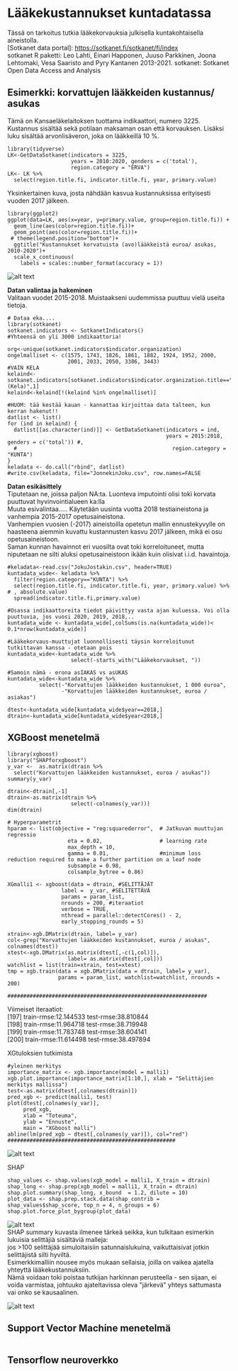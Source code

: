 # Lääkekustannukset kuntadatassa

Tässä on tarkoitus tutkia lääkekorvauksia julkisella kuntakohtaisella aineistolla. <br>
[Sotkanet data portal]: https://sotkanet.fi/sotkanet/fi/index <br>
sotkanet R paketti:  Leo Lahti, Einari Happonen, Juuso Parkkinen, Joona Lehtomaki, Vesa Saaristo and Pyry
  Kantanen 2013-2021. sotkanet: Sotkanet Open Data Access and Analysis
  
## Esimerkki: korvattujen lääkkeiden kustannus/ asukas <br>
Tämä on Kansaeläkelaitoksen tuottama indikaattori, numero 3225. Kustannus sisältää sekä potilaan maksaman osan että korvauksen. Lisäksi luku sisältää arvonlisäveron, joka on lääkkeillä 10 %.

```{r}
library(tidyverse)
LK<-GetDataSotkanet(indicators = 3225, 
                    years = 2010:2020, genders = c('total'),
                    region.category = "ERVA")
LK<- LK %>%
  select(region.title.fi, indicator.title.fi, year, primary.value) 
```
Yksinkertainen kuva, josta nähdään kasvua kustannuksissa erityisesti vuoden 2017 jälkeen.
```{r}
library(ggplot2)
ggplot(data=LK, aes(x=year, y=primary.value, group=region.title.fi)) +
  geom_line(aes(color=region.title.fi))+
  geom_point(aes(color=region.title.fi))+
 # theme(legend.position="bottom")+
  ggtitle("Kustannukset korvatuista (avo)lääkkeistä euroa/ asukas, 2010-2020")+
  scale_x_continuous(
    labels = scales::number_format(accuracy = 1))
```
![alt text](https://github.com/aihyvari/Korvaukset_Sotka/blob/main/Kust_2010_2020.png?raw=true)

**Datan valintaa ja hakeminen** <br>
Valitaan vuodet 2015-2018. Muistaakseni uudemmissa puuttuu vielä useita tietoja.


```{r}
# Dataa eka.... 
library(sotkanet)
sotkanet.indicators <- SotkanetIndicators()
#Yhteensä on yli 3000 indikaattoria!

org<-unique(sotkanet.indicators$indicator.organization)
ongelmalliset <- c(1575, 1743, 1826, 1861, 1882, 1924, 1952, 2000, 
                   2001, 2033, 2050, 3386, 3443)
#VAIN KELA
kelaind<-sotkanet.indicators[sotkanet.indicators$indicator.organization.title=="Kansaneläkelaitos (Kela)",1]	
kelaind<-kelaind[!(kelaind %in% ongelmalliset)]

#HUOM: tää kestää kauan - kannattaa kirjoittaa data talteen, kun kerran hakenut!!
datlist <- list()
for (ind in kelaind) {
  datlist[[as.character(ind)]] <- GetDataSotkanet(indicators = ind, 
                                                  years = 2015:2018, genders = c('total')) #,
  #                                                 region.category = "KUNTA")
}
keladata <- do.call("rbind", datlist)
#write.csv(keladata, file="JonnekinJoku.csv", row.names=FALSE
```

**Datan esikäsittely** <br>
Tiputetaan ne, joissa paljon NA:ta. Luonteva imputointi olisi toki korvata puuttuvat hyvinvointialueen ka:lla <br>
Muuta esivalintaa.....
Käytetään uusinta vuotta 2018 testiaineistona ja vanhempia 2015-2017 opetusaineistona. <br>
Vanhempien vuosien (-2017) aineistoilla opetetun mallin ennustekyvylle on haasteena aiemmin kuvattu kustannusten kasvu 2017 jälkeen, mikä ei osu opetusaineistoon. <br>
Saman kunnan havainnot eri vuosilta ovat toki korreloituneet, mutta niputetaan ne silti aluksi opetusaineistoon ikään kuin olisivat i.i.d. havaintoja.

```{r}
#keladata<-read.csv("JokuJostakin.csv", header=TRUE)
kuntadata_wide<- keladata %>%
  filter(region.category=="KUNTA") %>%
  select(region.title.fi, indicator.title.fi, year, primary.value) %>% # , absolute.value)
  spread(indicator.title.fi,primary.value)
  
#Osassa indikaattoreita tiedot päivittyy vasta ajan kuluessa. Voi olla puuttuvia, jos vuosi 2020, 2019, 2018,..
kuntadata_wide <- kuntadata_wide[,colSums(is.na(kuntadata_wide))< 0.1*nrow(kuntadata_wide)]

#Lääkekorvaus-muuttujat luonnollisesti täysin korreloitunut tutkittavan kanssa - otetaan pois
kuntadata_wide<-kuntadata_wide %>%
                    select(-starts_with("Lääkekorvaukset, "))
                    
#Samoin nämä - erona asIAKAS vs asUKAS
kuntadata_wide<-kuntadata_wide %>%
          select(-"Korvattujen lääkkeiden kustannukset, 1 000 euroa",
                 -"Korvattujen lääkkeiden kustannukset, euroa / asiakas")
  
dtest<-kuntadata_wide[kuntadata_wide$year==2018,]
dtrain<-kuntadata_wide[kuntadata_wide$year<2018,]
```

## XGBoost menetelmä
```{r}
library(xgboost)
library("SHAPforxgboost")
y_var <-  as.matrix(dtrain %>%
  select("Korvattujen lääkkeiden kustannukset, euroa / asukas"))
summary(y_var)

dtrain<-dtrain[,-1]
dtrain<-as.matrix(dtrain %>%
                    select(-colnames(y_var)))
dim(dtrain)

# Hyperparametrit
hparam <- list(objective = "reg:squarederror",  # Jatkuvan muuttujan regressio
                   eta = 0.02,                  # learning rate
                   max_depth = 10,
                   gamma = 0.01,                #minimum loss reduction required to make a further partition on a leaf node
                   subsample = 0.98,
                   colsample_bytree = 0.86)

XGmalli1 <- xgboost(data = dtrain, #SELITTÄJÄT
                 label =  y_var, #SELITETTÄVÄ
                 params = param_list, 
                 nrounds = 200, #iteraatiot
                 verbose = TRUE, 
                 nthread = parallel::detectCores() - 2,
                 early_stopping_rounds = 5)
                 
xtrain<-xgb.DMatrix(dtrain, label= y_var)
col<-grep("Korvattujen lääkkeiden kustannukset, euroa / asukas", colnames(dtest))
xtest<-xgb.DMatrix(as.matrix(dtest[,-c(1,col)]), 
                   label= as.matrix(dtest[,col]))
watchlist = list(train=xtrain, test=xtest)
tmp = xgb.train(data = xgb.DMatrix(data = dtrain, label= y_var), 
                params = param_list, watchlist=watchlist, nrounds = 200)

###############################################################
```
Viimeiset iteraatiot: <br>
[197]	train-rmse:12.144533	test-rmse:38.810844 <br>
[198]	train-rmse:11.964718	test-rmse:38.719948 <br>
[199]	train-rmse:11.783748	test-rmse:38.604141 <br>
[200]	train-rmse:11.614498	test-rmse:38.497894 <br>


XGtuloksien tutkimista
```{r}
#yleinen merkitys
importance_matrix <- xgb.importance(model = malli1)
xgb.plot.importance(importance_matrix[1:10,], xlab = "Selittäjien merkitys mallissa")
test<-as.matrix(dtest[,colnames(dtrain)])
pred_xgb <- predict(malli1, test)
plot(dtest[,colnames(y_var)],
     pred_xgb,
     xlab = "Toteuma",
     ylab = "Ennuste",
     main = "XGboost malli")
abline(lm(pred_xgb ~ dtest[,colnames(y_var)]), col="red")
#####################################################
```
![alt text](https://github.com/aihyvari/Korvaukset_Sotka/blob/main/EnnVStot.png?raw=true)

SHAP
```{r}
shap_values <- shap.values(xgb_model = malli1, X_train = dtrain)
shap_long <- shap.prep(xgb_model = malli1, X_train = dtrain)
shap.plot.summary(shap_long, x_bound  = 1.2, dilute = 10)
plot_data <- shap.prep.stack.data(shap_contrib = shap_values$shap_score, top_n = 4, n_groups = 6)
shap.plot.force_plot_bygroup(plot_data)
```
![alt text](https://github.com/aihyvari/Korvaukset_Sotka/blob/main/SHAPdep.png?raw=true) <br>
SHAP summary kuvasta ilmenee tärkeä seikka, kun tulkitaan esimerkin lukuisia selittäjiä sisältäviä malleja: <br>
jos >100 selittäjää simuloitaisiin satunnaislukuina, vaikuttaisivat jotkin selittäjistä silti hyviltä. <br>
Esimerkkimalliin nousee myös mukaan sellaisia, joilla on vaikea ajatella yhteyttä lääkekustannuksiin. <br>
Nämä voidaan toki poistaa tutkijan harkinnan perusteella - sen sijaan, ei voida varmistaa, johtuuko ajateltavissa oleva "järkevä" yhteys sattumasta vai onko se kausaalinen.

![alt text](https://github.com/aihyvari/Korvaukset_Sotka/blob/main/SHAP.png?raw=true)
## Support Vector Machine menetelmä
```{r}
```
## Tensorflow neuroverkko
```{r}
```
